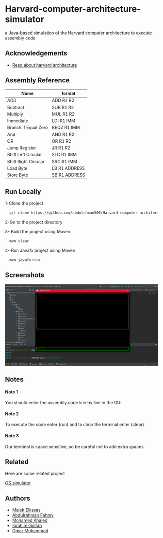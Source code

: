
# Harvard-computer-architecture-simulator

a Java-based simulation of the Harvard computer architecture to execute assembly code


## Acknowledgements

 - [Read about harvard architecture](https://www.geeksforgeeks.org/harvard-architecture/)


## Assembly Reference

| Name             | format                                                                |
| ----------------- | ------------------------------------------------------------------ |
| ADD | ADD R1 R2 |
| Subtract | SUB R1 R2 |
| Multiply | MUL R1 R2 |
| Immediate | LDI R1 IMM |
| Branch if Equal Zero | BEQZ R1 IMM |
|And| AND R1 R2|
|OR| OR R1 R2|
|Jump Register| JR R1 R2|
|Shift Left Circular| SLC R1 IMM|
|Shift Right Circular| SRC R1 IMM |
|Load Byte |LB R1 ADDRESS|
|Store Byte |SB R1 ADDRESS|


## Run Locally

1-Clone the project

```bash
  git clone https://github.com/abdulrhman500/Harvard-computer-architecture-simulator.git
```

2-Go to the project directory


3- Build the project using Maven

```bash
  mvn clear
```

4- Run Javafx project using Maven

```bash
  mvn javafx:run
```


## Screenshots

![App Screenshot](https://github.com/abdulrhman500/Harvard-computer-architecture-simulator/blob/main/images/Screenshot%20(118).png)


## Notes

#### Note 1

You should enter the assembly code line by line in the GUI

#### Note 2

To execute the code enter (run) and to clear the terminal enter (clear)

#### Note 3
Our terminal is space sensitive, so be careful not to add extra spaces

## Related

Here are some related project

[OS simulator](https://github.com/malekelkssas/OS_simulator)      


## Authors

- [Malek Elkssas](https://github.com/malekelkssas)
- [Abdulrahman Fahmy](https://github.com/abdulrhman500)
- [Mohamed Khaled](https://github.com/Mohamed-Khaled308)
- [Ibrahim-Soltan](https://github.com/Ibrahim-Soltan)
- [Omar Mohammad](https://github.com/OmarMUhammed03)

